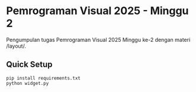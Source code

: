 # Pemrograman Visual 2025 - Minggu 2
Pengumpulan tugas Pemrograman Visual 2025 Minggu ke-2 dengan materi /layout/.
## Quick Setup
```
pip install requirements.txt
python widget.py
```
